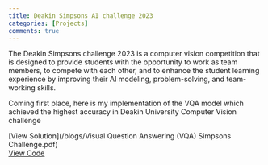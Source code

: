 ```yaml
---
title: Deakin Simpsons AI challenge 2023
categories: [Projects]
comments: true
---
```


The Deakin Simpsons challenge 2023 is a computer vision competition that is designed to provide students with the opportunity to work as team members, to compete with each other, and to enhance the student learning experience by improving their AI modeling, problem-solving, and team-working skills.

Coming first place, here is my implementation of the VQA model which achieved the highest accuracy in Deakin University Computer Vision challenge

[View Solution](/blogs/Visual Question Answering (VQA) Simpsons Challenge.pdf)
<br>
[View Code](https://github.com/brandonsmith301/deakin-ai-challenge/tree/main/ML%20notebooks)